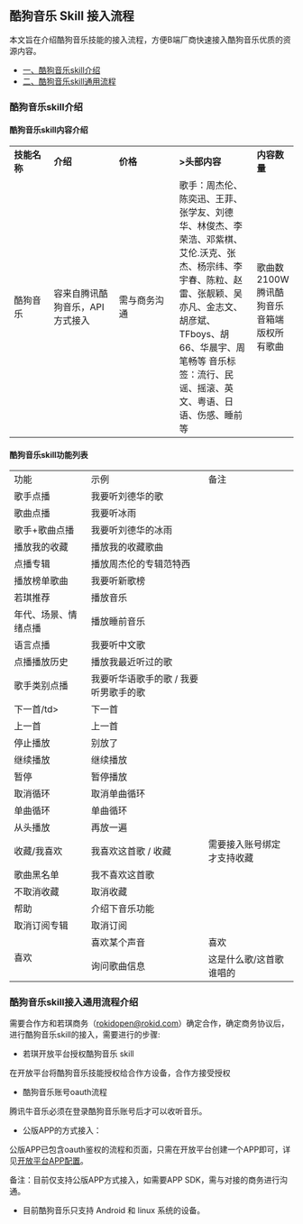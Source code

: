 ## 酷狗音乐 Skill 接入流程

本文旨在介绍酷狗音乐技能的接入流程，方便B端厂商快速接入酷狗音乐优质的资源内容。

* [一、酷狗音乐skill介绍](#一、叮当音乐skill介绍)
* [二、酷狗音乐skill通用流程](#二、叮当音乐skill接入通用流程介绍)

  

### 酷狗音乐skill介绍

#### 酷狗音乐skill内容介绍

<table><tbody>
<tr style="font-weight:bold">  <td style="width: 100px">技能名称</td>  <td style="width: 180px">介绍</td>  <td style="width: 180px">价格</td> <td style="width: 180px">>头部内容</td><td>内容数量</td></tr>
<tr>  <td>酷狗音乐</td>  <td>容来自腾讯酷狗音乐，API方式接入</td>  <td>需与商务沟通</td> <td>歌手：周杰伦、陈奕迅、王菲、张学友、刘德华、林俊杰、李荣浩、邓紫棋、艾伦.沃克、张杰、杨宗纬、李宇春、陈粒、赵雷、张靓颖、吴亦凡、金志文、胡彦斌、TFboys、胡66、华晨宇、周笔畅等
音乐标签：流行、民谣、摇滚、英文、粤语、日语、伤感、睡前等</td> <td>歌曲数2100W
腾讯酷狗音乐音箱端版权所有歌曲</td> </tr>
</tbody></table>

#### 酷狗音乐skill功能列表

<table>
    <tr>
        <td>功能</td> 
        <td>示例</td> 
        <td>备注</td> 
   </tr>
    <tr>
        <td >歌手点播</td>    
        <td >我要听刘德华的歌</td>  
        <td></td>
    </tr>
    <tr>
        <td >歌曲点播</td> 
        <td >我要听冰雨</td> 
         <td></td> 
    </tr>
     <tr>
        <td >歌手+歌曲点播</td> 
        <td >我要听刘德华的冰雨</td>  
          <td></td> 
    </tr>
     <tr>
        <td >播放我的收藏</td> 
        <td >播放我的收藏歌曲</td>
          <td></td>  
    </tr>
     <tr>
        <td >点播专辑</td> 
        <td >播放周杰伦的专辑范特西</td> 
          <td></td> 
    </tr>
     <tr>
        <td >播放榜单歌曲</td> 
        <td >我要听新歌榜</td> 
          <td></td>
    </tr>
     <tr>
        <td >若琪推荐</td> 
        <td >播放音乐</td> 
          <td></td>
    </tr>
     <tr>
        <td >年代、场景、情绪点播</td> 
        <td >播放睡前音乐</td> 
        <td></td>
    </tr>
     <tr>
        <td >语言点播</td> 
        <td >我要听中文歌</td> 
         <td></td>
    </tr>
     <tr>
        <td >点播播放历史</td> 
        <td >播放我最近听过的歌</td> 
         <td></td>
    </tr>
     <tr>
        <td >歌手类别点播</td> 
        <td >我要听华语歌手的歌 / 我要听男歌手的歌</td> 
         <td></td>
    </tr>
     <tr>
        <td >下一首/td> 
        <td >下一首</td> 
        <td></td>
    </tr>
     <tr>
        <td >上一首</td> 
        <td >上一首</td> 
        <td></td>
    </tr>
     <tr>
        <td >停止播放</td> 
        <td >别放了</td> 
        <td></td>
    </tr>
     <tr>
        <td >继续播放</td> 
        <td >继续播放</td> 
         <td></td>
    </tr>
     <tr>
        <td >暂停</td> 
        <td >暂停播放</td> 
         <td></td>
    </tr>
     <tr>
        <td >取消循环</td> 
        <td >取消单曲循环</td> 
        <td></td>
    </tr>
     <tr>
        <td >单曲循环</td> 
        <td >单曲循环</td> 
        <td></td>
    </tr>
     <tr>
        <td >从头播放</td> 
        <td >再放一遍</td> 
        <td></td>
    </tr>
     <tr>
        <td >收藏/我喜欢</td> 
        <td >我喜欢这首歌 / 收藏</td> 
        <td>需要接入账号绑定才支持收藏</td>
    </tr>
    <tr>
        <td >歌曲黑名单</td>    
        <td >我不喜欢这首歌</td>  
        <td></td>
    </tr>
    <tr>
        <td >不取消收藏</td> 
        <td >取消收藏</td>  
        <td></td>
    </tr>
     <tr>
        <td >帮助</td>    
        <td >介绍下音乐功能</td>  
        <td></td>
    </tr>
     <tr>
        <td >取消订阅专辑</td> 
        <td >取消订阅</td> 
    </tr>
     <tr>
        <td rowspan="2">喜欢</td>    
        <td >喜欢某个声音</td>  
        <td>喜欢</td>
    </tr>
     <tr>
        <td >询问歌曲信息</td> 
        <td >这是什么歌/这首歌谁唱的</td> 
    </tr>
</table>

### 酷狗音乐skill接入通用流程介绍

需要合作方和若琪商务（rokidopen@rokid.com）确定合作，确定商务协议后，进行酷狗音乐skill的接入，需要进行的步骤: 

- 若琪开放平台授权酷狗音乐 skill

在开放平台将酷狗音乐技能授权给合作方设备，合作方接受授权

- 酷狗音乐账号oauth流程

腾讯牛音乐必须在登录酷狗音乐账号后才可以收听音乐。

- 公版APP的方式接入：

公版APP已包含oauth鉴权的流程和页面，只需在开放平台创建一个APP即可，详见[开放平台APP配置](https://developer.rokid.com/docs/8-app/alliance/web/gongban.html)。

备注：目前仅支持公版APP方式接入，如需要APP SDK，需与对接的商务进行沟通。

- 目前酷狗音乐只支持 Android 和 linux 系统的设备。
